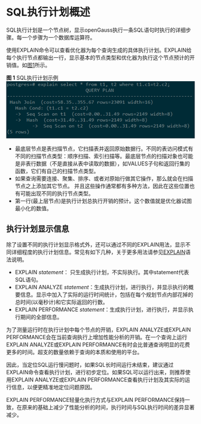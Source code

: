 # SQL执行计划概述<a name="ZH-CN_TOPIC_0245374545"></a>

SQL执行计划是一个节点树，显示openGauss执行一条SQL语句时执行的详细步骤。每一个步骤为一个数据库运算符。

使用EXPLAIN命令可以查看优化器为每个查询生成的具体执行计划。EXPLAIN给每个执行节点都输出一行，显示基本的节点类型和优化器为执行这个节点预计的开销值。如[图1](#zh-cn_topic_0237121510_zh-cn_topic_0073548187_zh-cn_topic_0040046537_fig27100601101634)所示。

**图 1**  SQL执行计划示例<a name="zh-cn_topic_0237121510_zh-cn_topic_0073548187_zh-cn_topic_0040046537_fig27100601101634"></a>  
![](figures/SQL执行计划示例.png "SQL执行计划示例")

-   最底层节点是表扫描节点，它扫描表并返回原始数据行。不同的表访问模式有不同的扫描节点类型：顺序扫描、索引扫描等。最底层节点的扫描对象也可能是非表行数据（不是直接从表中读取的数据），如VALUES子句和返回行集的函数，它们有自己的扫描节点类型。
-   如果查询需要连接、聚集、排序、或者对原始行做其它操作，那么就会在扫描节点之上添加其它节点。 并且这些操作通常都有多种方法，因此在这些位置也有可能出现不同的执行节点类型。
-   第一行\(最上层节点\)是执行计划总执行开销的预计。这个数值就是优化器试图最小化的数值。

## 执行计划显示信息<a name="zh-cn_topic_0237121510_zh-cn_topic_0073548187_section1708958594911"></a>

除了设置不同的执行计划显示格式外，还可以通过不同的EXPLAIN用法，显示不同详细程度的执行计划信息。常见有如下几种，关于更多用法请参见[EXPLAIN](EXPLAIN.md)语法说明。

-   EXPLAIN  _statement_： 只生成执行计划，不实际执行。其中statement代表SQL语句。
-   EXPLAIN ANALYZE  _statement_：生成执行计划，进行执行，并显示执行的概要信息。显示中加入了实际的运行时间统计，包括在每个规划节点内部花掉的总时间\(以毫秒计\)和它实际返回的行数。
-   EXPLAIN PERFORMANCE  _statement_：生成执行计划，进行执行，并显示执行期间的全部信息。

为了测量运行时在执行计划中每个节点的开销，EXPLAIN ANALYZE或EXPLAIN PERFORMANCE会在当前查询执行上增加性能分析的开销。在一个查询上运行EXPLAIN ANALYZE或EXPLAIN PERFORMANCE有时会比普通查询明显的花费更多的时间。超支的数量依赖于查询的本质和使用的平台。

因此，当定位SQL运行慢问题时，如果SQL长时间运行未结束，建议通过EXPLAIN命令查看执行计划，进行初步定位。如果SQL可以运行出来，则推荐使用EXPLAIN ANALYZE或EXPLAIN PERFORMANCE查看执行计划及其实际的运行信息，以便更精准地定位问题原因。

EXPLAIN PERFORMANCE轻量化执行方式与EXPLAIN PERFORMANCE保持一致，在原来的基础上减少了性能分析的时间，执行时间与SQL执行时间的差异显著减少。


